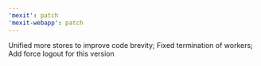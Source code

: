 ```yaml
---
'mexit': patch
'mexit-webapp': patch
---
```


Unified more stores to improve code brevity; Fixed termination of workers; Add force logout for this version
